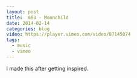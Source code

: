 ```yaml
---
layout: post
title:  m83 - Moonchild
date: 2014-02-14
categories: blog
video: https://player.vimeo.com/video/87145074
tags:
  - music
  - vimeo
---
```


I made this after getting inspired.
